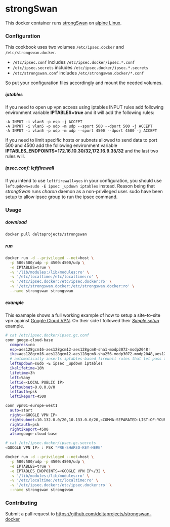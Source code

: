 strongSwan
==========

This docker container runs [strongSwan](https://strongswan.org/) on [alpine Linux](https://alpinelinux.org/).

### Configuration
This cookbook uses two volumes `/etc/ipsec.docker` and `/etc/strongswan.docker`.

* `/etc/ipsec.conf` includes `/etc/ipsec.docker/ipsec.*.conf`
* `/etc/ipsec.secrets` includes `/etc/ipsec.docker/ipsec.*.secrets`
* `/etc/strongswan.conf` includes `/etc/strongswan.docker/*.conf`

So put your configuration files accordingly and mount the needed volumes.

##### iptables
If you need to open up vpn access using iptables INPUT rules add following environment variable **IPTABLES=true** and it will add the following rules:

```
-A INPUT -i vlan5 -p esp -j ACCEPT
-A INPUT -i vlan5 -p udp -m udp --sport 500 --dport 500 -j ACCEPT
-A INPUT -i vlan5 -p udp -m udp --sport 4500 --dport 4500 -j ACCEPT
```

If you need to limit specific hosts or subnets allowed to send data to port 500 and 4500 add the following environment variable **IPTABLES_ENDPOINTS=172.16.10.30/32,172.16.9.35/32** and the last two rules will.


##### ipsec.conf: leftfirewall
If you intend to use `leftfirewall=yes` in your configuration, you should use `leftupdown=sudo -E ipsec _updown iptables` instead. Reason being that *strongSwan* runs *charon* daemon as a non-privileged user. sudo have been setup to allow ipsec group to run the ipsec command.

### Usage

##### download
```bash
docker pull deltaprojects/strongswan
```

##### run
```bash
docker run -d --privileged --net=host \
  -p 500:500/udp -p 4500:4500/udp \
  -e IPTABLES=true \
  -v '/lib/modules:/lib/modules:ro' \
  -v '/etc/localtime:/etc/localtime:ro' \
  -v '/etc/ipsec.docker:/etc/ipsec.docker:ro' \
  -v '/etc/strongswan.docker:/etc/strongswan.docker:ro' \
  --name strongswan strongswan
```

##### example
This examaple shows a full working example of how to setup a site-to-site vpn against [Google Cloud VPN](https://cloud.google.com/compute/docs/vpn/overview).
On their side I followed their [*Simple setup*](https://cloud.google.com/compute/docs/vpn/creating-vpns#simple_setup) example.

```bash
# cat /etc/ipsec.docker/ipsec.gc.conf
conn googe-cloud-base
  compress=no
  esp=aes128gcm16-aes128gcm12-aes128gcm8-sha1-modp3072-modp2048!
  ike=aes128gcm16-aes128gcm12-aes128gcm8-sha256-modp3072-modp2048,aes128gcm16-aes128gcm12-aes128gcm8-sha1-modp3072-modp2048!
  # automatically inserts iptables-based firewall rules that let pass the tunneled traffic
  leftupdown=sudo -E ipsec _updown iptables
  ikelifetime=10h
  lifetime=3h
  left=%any
  leftid=<LOCAL PUBLIC IP>
  leftsubnet=0.0.0.0/0
  leftauth=psk
  leftikeport=4500

conn vpn01-europe-west1
  auto=start
  right=<GOOGLE VPN IP>
  rightsubnet=10.132.0.0/20,10.133.0.0/20,<COMMA-SEPARATED-LIST-OF-YOUR-GOOGLE-SUBNETS>
  rightauth=psk
  rightikeport=4500
  also=googe-cloud-base
```

```bash
# cat /etc/ipsec.docker/ipsec.gc.secrets
<GOOGLE VPN IP> : PSK "PRE-SHARED-KEY-HERE"
````

```bash
docker run -d --privileged --net=host \
  -p 500:500/udp -p 4500:4500/udp \
  -e IPTABLES=true \
  -e IPTABLES_ENDPOINTS=<GOOGLE VPN IP>/32 \
  -v '/lib/modules:/lib/modules:ro' \
  -v '/etc/localtime:/etc/localtime:ro' \
  -v '/etc/ipsec.docker:/etc/ipsec.docker:ro' \
  --name strongswan strongswan
```

### Contributing

Submit a pull request to https://github.com/deltaprojects/strongswan-docker